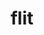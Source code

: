---
title: "flit"
layout: cache
categories: [package, v0.19]
meta: {"versions": ["2.1.0"], "compilers": ["gcc@=11.1.0", "oneapi@=2022.1.0"], "oss": ["ubuntu20.04"], "platforms": ["linux"], "targets": ["x86_64"], "stacks": ["e4s", "e4s-oneapi"], "num_specs": 2, "num_specs_by_stack": {"e4s": 1, "e4s-oneapi": 1}}
spec_details: [{"hash": "blb4ztv6pkk2nu5plpmn2lxrgvaqc7h4", "compiler": "gcc@=11.1.0", "versions": ["2.1.0"], "os": "ubuntu20.04", "platform": "linux", "target": "x86_64", "variants": ["build_system=makefile"], "stacks": ["e4s"], "size": "-", "tarball": "https://binaries.spack.io/releases/v0.19/build_cache/linux-ubuntu20.04-x86_64/gcc-11.1.0/flit-2.1.0/linux-ubuntu20.04-x86_64-gcc-11.1.0-flit-2.1.0-blb4ztv6pkk2nu5plpmn2lxrgvaqc7h4.spack"}, {"hash": "6h7t7uj6zpc7ngbgjrlj37gk6penoysv", "compiler": "oneapi@=2022.1.0", "versions": ["2.1.0"], "os": "ubuntu20.04", "platform": "linux", "target": "x86_64", "variants": ["build_system=makefile"], "stacks": ["e4s-oneapi"], "size": "-", "tarball": "https://binaries.spack.io/releases/v0.19/build_cache/linux-ubuntu20.04-x86_64/oneapi-2022.1.0/flit-2.1.0/linux-ubuntu20.04-x86_64-oneapi-2022.1.0-flit-2.1.0-6h7t7uj6zpc7ngbgjrlj37gk6penoysv.spack"}]
---